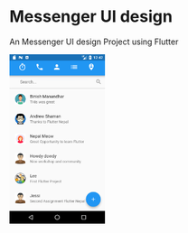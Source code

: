 # Messenger UI design

An Messenger UI design Project using Flutter

<img src='screenshots/screenshot.png' height=300>
